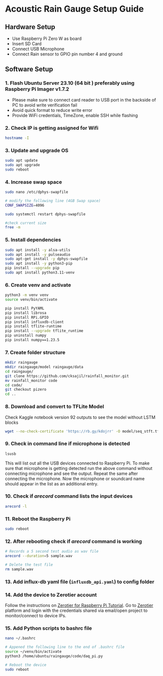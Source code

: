 # Acoustic Rain Gauge Setup Guide

## Hardware Setup
- Use Raspberry Pi Zero W as board 
- Insert SD Card
- Connect USB Microphone
- Connect Rain sensor to GPIO pin number 4 and ground

## Software Setup
### 1. Flash Ubuntu Server 23.10 (64 bit ) preferably using Raspberry Pi Imager v1.7.2

- Please make sure to connect card reader to USB port in the backside of PC to avoid write verification fail
- Avoid quick format to reduce write error
- Provide WiFi credentials, TimeZone, enable SSH while flashing

### 2. Check IP is getting assigned for Wifi

```bash
hostname -I
```

### 3. Update and upgrade OS

```bash
sudo apt update
sudo apt upgrade
sudo reboot
```

### 4. Increase swap space
```bash
sudo nano /etc/dphys-swapfile

# modify the following line (4GB Swap space)
CONF_SWAPSIZE=4096

sudo systemctl restart dphys-swapfile

#check current size
free -m
```

### 5. Install dependencies

```bash
sudo apt install -y alsa-utils
sudo apt install -y pulseaudio
sudo apt-get install -y dphys-swapfile
sudo apt install -y python3-pip
pip install --upgrade pip
sudo apt install python3.11-venv
```

### 6. Create venv and activate

```bash
python3 -m venv venv
source venv/bin/activate
```

```bash
pip install PyYAML
pip install librosa
pip install RPi.GPIO
pip install influxdb-client
pip install tflite-runtime
pip install --upgrade tflite_runtime
pip uninstall numpy
pip install numpy==1.23.5
```
### 7. Create folder structure
```bash
mkdir raingauge
mkdir raingauge/model raingauge/data
cd raingauge/
git clone https://github.com/cksajil/rainfall_monitor.git
mv rainfall_monitor code
cd code/
git checkout pizero
cd ..
```

### 8. Download and convert to TFLite Model
Check Kaggle notebook version 92 outputs to see the model without LSTM blocks
```bash
wget --no-check-certificate 'https://rb.gy/kdojrr' -O model/seq_stft.tflite
```


### 9. Check in command line if microphone is detected
```bash
lsusb
```
This will list out all the USB devices connected to Raspberry Pi. To make sure that microphone is getting detected run the above command without connecting microphone and see the output. Repeat the same after connecting the microphone. Now the microphone or soundcard name should appear in the list as an additional entry.

### 10. Check if $arecord$ command lists the input devices
```bash
arecord -l
```

### 11. Reboot the Raspberry Pi
```bash
sudo reboot
```

### 12. After rebooting check if $arecord$ command is working
```bash
# Records a 5 second test audio as wav file
arecord --duration=5 sample.wav

# Delete the test file
rm sample.wav
```

### 13. Add influx-db yaml file (`influxdb_api.yaml`) to config folder

### 14. Add the device to Zerotier account

Follow the instructions on [Zerotier for Raspberry Pi Tutorial](https://pimylifeup.com/raspberry-pi-zerotier/). Go to  [Zerotier](https://my.zerotier.com/) platform and login with the credentials shared via email/open project to monitor/connect to device IPs.

### 15. Add Python scripts to bashrc file  

```bash
nano ~/.bashrc

# Appened the following line to the end of .bashrc file
source ~/venv/bin/activate
python3 /home/ubuntu/raingauge/code/daq_pi.py

# Reboot the device
sudo reboot
```


